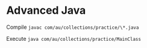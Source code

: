 # Advanced Java

Compile ```javac com/au/collections/practice/\*.java```

Execute ```java com/au/collections/practice/MainClass```
